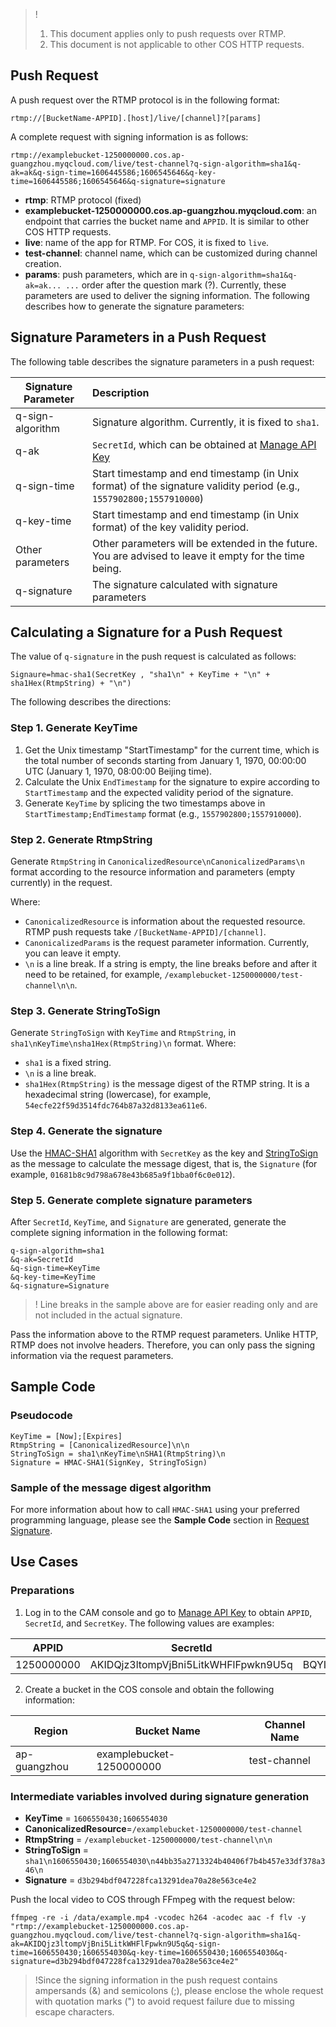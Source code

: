 > !
>1. This document applies only to push requests over RTMP.
>2. This document is not applicable to other COS HTTP requests.

## Push Request

A push request over the RTMP protocol is in the following format:

```plaintext
rtmp://[BucketName-APPID].[host]/live/[channel]?[params]
```

A complete request with signing information is as follows:

```plaintext
rtmp://examplebucket-1250000000.cos.ap-guangzhou.myqcloud.com/live/test-channel?q-sign-algorithm=sha1&q-ak=ak&q-sign-time=1606445586;1606545646&q-key-time=1606445586;1606545646&q-signature=signature
```

- **rtmp**: RTMP protocol (fixed)
- **examplebucket-1250000000.cos.ap-guangzhou.myqcloud.com**: an endpoint that carries the bucket name and `APPID`. It is similar to other COS HTTP requests.
- **live**: name of the app for RTMP. For COS, it is fixed to `live`.
- **test-channel**: channel name, which can be customized during channel creation.
- **params**: push parameters, which are in `q-sign-algorithm=sha1&q-ak=ak... ...` order after the question mark (?). Currently, these parameters are used to deliver the signing information. The following describes how to generate the signature parameters:

## Signature Parameters in a Push Request

The following table describes the signature parameters in a push request:

| Signature Parameter | Description |
| ---------------- | :----------------------------------------------------------- |
| q-sign-algorithm | Signature algorithm. Currently, it is fixed to `sha1`. |
| q-ak | `SecretId`, which can be obtained at [Manage API Key](https://console.cloud.tencent.com/cam/capi) |
| q-sign-time | Start timestamp and end timestamp (in Unix format) of the signature validity period (e.g., `1557902800;1557910000`) |
| q-key-time | Start timestamp and end timestamp (in Unix format) of the key validity period. |
| Other parameters | Other parameters will be extended in the future. You are advised to leave it empty for the time being. |
| q-signature | The signature calculated with signature parameters |



## Calculating a Signature for a Push Request

The value of `q-signature` in the push request is calculated as follows:

```plaintext
Signaure=hmac-sha1(SecretKey , "sha1\n" + KeyTime + "\n" + sha1Hex(RtmpString) + "\n")
```

The following describes the directions:

### Step 1. Generate KeyTime
1. Get the Unix timestamp "StartTimestamp" for the current time, which is the total number of seconds starting from January 1, 1970, 00:00:00 UTC (January 1, 1970, 08:00:00 Beijing time).
2. Calculate the Unix `EndTimestamp` for the signature to expire according to `StartTimestamp` and the expected validity period of the signature.
3. Generate `KeyTime` by splicing the two timestamps above in `StartTimestamp;EndTimestamp` format (e.g., `1557902800;1557910000`).

### Step 2. Generate RtmpString
Generate `RtmpString` in `CanonicalizedResource\nCanonicalizedParams\n` format according to the resource information and parameters (empty currently) in the request.

Where:
- `CanonicalizedResource` is information about the requested resource. RTMP push requests take `/[BucketName-APPID]/[channel]`.
- `CanonicalizedParams` is the request parameter information. Currently, you can leave it empty.
- `\n` is a line break. If a string is empty, the line breaks before and after it need to be retained, for example, `/examplebucket-1250000000/test-channel\n\n`.


### Step 3. Generate StringToSign

Generate `StringToSign` with `KeyTime` and `RtmpString`, in `sha1\nKeyTime\nsha1Hex(RtmpString)\n` format.
Where:

- `sha1` is a fixed string.
- `\n` is a line break.
- `sha1Hex(RtmpString)` is the message digest of the RTMP string. It is a hexadecimal string (lowercase), for example, `54ecfe22f59d3514fdc764b87a32d8133ea611e6`.

### Step 4. Generate the signature

Use the [HMAC-SHA1](#.E5.87.86.E5.A4.87.E5.B7.A5.E4.BD.9C) algorithm with `SecretKey` as the key and [StringToSign](#stringtosign) as the message to calculate the message digest, that is, the `Signature` (for example, `01681b8c9d798a678e43b685a9f1bba0f6c0e012`).

### Step 5. Generate complete signature parameters

After `SecretId`, `KeyTime`, and `Signature` are generated, generate the complete signing information in the following format:

```plaintext
q-sign-algorithm=sha1
&q-ak=SecretId
&q-sign-time=KeyTime
&q-key-time=KeyTime
&q-signature=Signature
```

>! Line breaks in the sample above are for easier reading only and are not included in the actual signature.

Pass the information above to the RTMP request parameters. Unlike HTTP, RTMP does not involve headers. Therefore, you can only pass the signing information via the request parameters.

## Sample Code

### Pseudocode

```plaintext
KeyTime = [Now];[Expires]
RtmpString = [CanonicalizedResource]\n\n
StringToSign = sha1\nKeyTime\nSHA1(RtmpString)\n
Signature = HMAC-SHA1(SignKey, StringToSign)
```

### Sample of the message digest algorithm

For more information about how to call `HMAC-SHA1` using your preferred programming language, please see the **Sample Code** section in [Request Signature](https://intl.cloud.tencent.com/document/product/436/7778).

## Use Cases

### Preparations

1. Log in to the CAM console and go to [Manage API Key](https://console.cloud.tencent.com/cam/capi) to obtain `APPID`, `SecretId`, and `SecretKey`. The following values are examples:

| APPID      | SecretId                             | SecretKey                        |
| ---------- | ------------------------------------ | -------------------------------- |
| 1250000000 | AKIDQjz3ltompVjBni5LitkWHFlFpwkn9U5q | BQYIM75p8x0iWVFSIgqEKwFprpRSVHlz |

2. Create a bucket in the COS console and obtain the following information:

| Region | Bucket Name | Channel Name |
| ------------ | --------------------- | ------------ |
| ap-guangzhou | examplebucket-1250000000 | test-channel |



### Intermediate variables involved during signature generation

- **KeyTime** = `1606550430;1606554030`
- **CanonicalizedResource**=`/examplebucket-1250000000/test-channel`
- **RtmpString** = `/examplebucket-1250000000/test-channel\n\n`
- **StringToSign** = `sha1\n1606550430;1606554030\n44bb35a2713324b40406f7b4b457e33df378a346\n`<span id="stringtosign"></span>
- **Signature** = `d3b294bdf047228fca13291dea70a28e563ce4e2`

  

Push the local video to COS through FFmpeg with the request below:

```plaintext
ffmpeg -re -i /data/example.mp4 -vcodec h264 -acodec aac -f flv -y  "rtmp://examplebucket-1250000000.cos.ap-guangzhou.myqcloud.com/live/test-channel?q-sign-algorithm=sha1&q-ak=AKIDQjz3ltompVjBni5LitkWHFlFpwkn9U5q&q-sign-time=1606550430;1606554030&q-key-time=1606550430;1606554030&q-signature=d3b294bdf047228fca13291dea70a28e563ce4e2"
```

> !Since the signing information in the push request contains ampersands (&) and semicolons (;), please enclose the whole request with quotation marks (") to avoid request failure due to missing escape characters.
